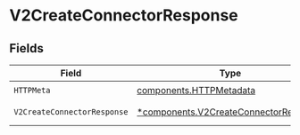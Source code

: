 # V2CreateConnectorResponse


## Fields

| Field                                                                                         | Type                                                                                          | Required                                                                                      | Description                                                                                   |
| --------------------------------------------------------------------------------------------- | --------------------------------------------------------------------------------------------- | --------------------------------------------------------------------------------------------- | --------------------------------------------------------------------------------------------- |
| `HTTPMeta`                                                                                    | [components.HTTPMetadata](../../models/components/httpmetadata.md)                            | :heavy_check_mark:                                                                            | N/A                                                                                           |
| `V2CreateConnectorResponse`                                                                   | [*components.V2CreateConnectorResponse](../../models/components/v2createconnectorresponse.md) | :heavy_minus_sign:                                                                            | Created connector                                                                             |